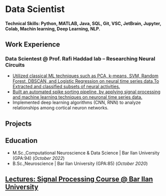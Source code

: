 # Data Scientist
#### Technical Skills: Python, MATLAB, Java, SQL, Git, VSC, JetBrain, Jupyter, Colab, Machin learning, Deep Learning, NLP.

## Work Experience
### Data Scientest @ Prof. Rafi Haddad lab – Researching Neural Circuits
- [Utilized classical ML techniques such as PCA, k-means, SVM, Random Forest,
DBSCAN, and Logistic Regression on neural time series data,To Extracted and classified subsets 
of neural activities.](https://github.com/orbashangit/Example_of_single_PC_neuron_results-.git)
-	[Built an automated spike sorting pipeline, by applying signal processing and machine learning techniques on neuronal time series data.](https://github.com/orbashangit/Online_Spike_Sorting_NeuroNexus_Probe.git)
- Implemented deep learning algorithms (CNN, RNN) to analyze relationships among cortical 
neuron networks.
  
## Projects 

## Education 
- M.Sc.,Computational Neuroscience & Data Science | Bar Ilan University (GPA:94) (_October 2022_)
- B.Sc.,Neuroscience                              | Bar Ilan University (GPA:85) (_October 2020_)

## [Lectures: Signal Processing Course @ Bar Ilan University](https://github.com/orbashangit/Signal_Processing_Course_BIU_2023.git)


